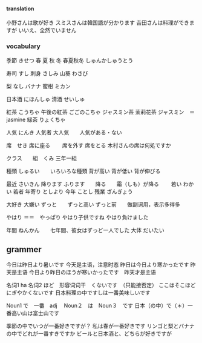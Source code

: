 #### translation
小野さんは歌が好き
スミスさんは韓国語が分かります
𠮷田さんは料理ができますが
いいえ、全然でいません

### vocabulary

季節		きせつ
春
夏
秋
冬
春夏秋冬	しゅんかしゅうとう

寿司	すし
刺身	さしみ
山葵	わさび

梨		なし
バナナ	
蜜柑	ミカン

日本酒	にほんしゅ
清酒	せいしゅ


紅茶			こうちゃ
午後の紅茶		ごごのこちゃ
ジャスミン茶	茉莉花茶	ジャスミン　＝ jasmine
緑茶	りょくちゃ

人気	にんき		人気者	大人気　　人気がある・ない　　

席　せき
席に座る　　
席を外す
席をとる
木村さんの席は何処ですか

クラス　　組　くみ
三年一組

種類	しゅるい　　いろいろな種類
背が高い	背が低い	背が伸びる

最近		さいきん
降ります	ふります　　降る　　霜（しも）が降る　　
若い	わかい	若者	年寄り	としより
今年	ことし
残業	ざんぎょう



大好き
大嫌い
ずっと　　ずっと高い	ずっと前　　做副词用，表示多得多

やはり	＝＝　やっぱり		やはり子供ですね	やはり負けました

年間	ねんかん　　七年間、彼女はずっど一人でした
大体	だいたい

## grammer
今日は昨日より暑いです	今天是主语，注意时态
昨日は今日より寒かったです	昨天是主语
今日より昨日のほうが寒いかったです　昨天才是主语

名词1 ha 名词2 ほど　形容词词干　くないです　（只能接否定）
ここはそこほどにぎやかくないです
日本料理の中ですしは一番美味しいです

Noun1 で　一番　adj 　Noun２　は　Noun３　です
日本（の中）で（＊）一番高い山は富士山です


季節の中でいつが一番好きですが？
私は春が一番好きです
リンゴと梨とバナナの中でどれが一番すきですか
ビールと日本酒と、どちらが好きですが






















